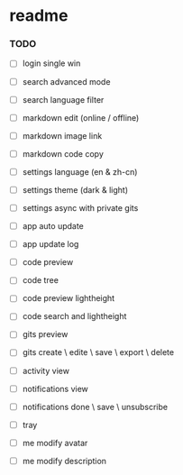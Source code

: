 # readme


### TODO


- [ ] login single win

- [ ] search advanced mode
- [ ] search language filter

- [ ] markdown edit (online / offline)
- [ ] markdown image link
- [ ] markdown code copy

- [ ] settings language (en & zh-cn)
- [ ] settings theme (dark & light)
- [ ] settings async with private gits

- [ ] app auto update
- [ ] app update log

- [ ] code preview
- [ ] code tree
- [ ] code preview lightheight
- [ ] code search and lightheight

- [ ] gits preview
- [ ] gits create \ edite \ save \ export \ delete

- [ ] activity view

- [ ] notifications view
- [ ] notifications done \ save \ unsubscribe

- [ ] tray

- [ ] me modify avatar
- [ ] me modify description
